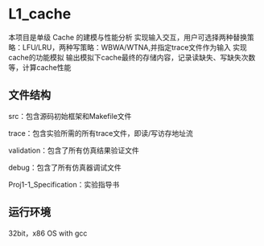 # L1_cache
本项目是单级 Cache 的建模与性能分析
实现输入交互，用户可选择两种替换策略：LFU/LRU，两种写策略：WBWA/WTNA,并指定trace文件作为输入
实现cache的功能模拟
输出模拟下cache最终的存储内容，记录读缺失、写缺失次数等，计算cache性能

## 文件结构
src：包含源码初始框架和Makefile文件

trace：包含实验所需的所有trace文件，即读/写访存地址流

validation：包含了所有仿真结果验证文件

debug：包含了所有仿真器调试文件

Proj1-1_Specification：实验指导书

## 运行环境
32bit，x86 OS with gcc
